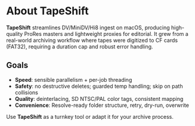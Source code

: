 # About TapeShift

**TapeShift** streamlines DV/MiniDV/Hi8 ingest on macOS, producing high-quality ProRes masters and lightweight proxies for editorial. It grew from a real-world archiving workflow where tapes were digitized to CF cards (FAT32), requiring a duration cap and robust error handling.

## Goals

- **Speed**: sensible parallelism + per-job threading
- **Safety**: no destructive deletes; guarded temp handling; skip on path collisions
- **Quality**: deinterlacing, SD NTSC/PAL color tags, consistent mapping
- **Convenience**: Resolve-ready folder structure, retry, dry-run, overwrite

Use **TapeShift** as a turnkey tool or adapt it for your archive process.

